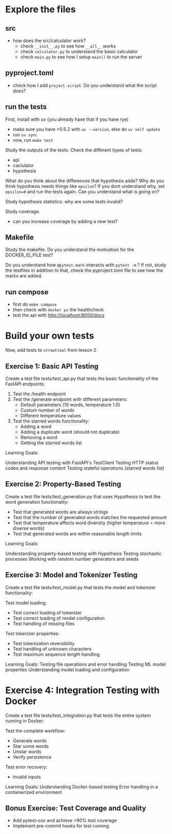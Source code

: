 # Explore the files
## src
- how does the src/calculator work?
    - check `__init__.py` to see how `__all__` works
    - check `calculator.py` to understand the basic calculator 
    - check `main.py` to see how I setup `main()` to run the server 

## pyproject.toml
- check how I add `project.script`. Do you understand what the script does?

## run the tests
First, install with uv (you already have that if you have rye)
- make sure you have >0.5.2 with `uv --version`, else do `uv self update`
- run `uv sync`
- now, run `make test`

Study the outputs of the tests. Check the different types of tests: 
- api
- caclulator
- hypothesis

What do you think about the differences that hypothesis adds?
Why do you think hypothesis needs things like `epsilon`? If you dont understand why, set `epsilon=0` and run the tests again.
Can you understand what is going on?

Study hypothesis statistics: why are some tests invalid?

Study coverage. 
- can you increase coverage by adding a new test?

## Makefile
Study the makefile. 
Do you understand the motivation for the DOCKER_ID_FILE test?

Do you understand how `@pytest.mark` interacts with `pytest -m` ? 
If not, study the testfiles 
In addition to that, check the pyproject.toml file to see how the marks are added.

## run compose
- first do `make compose`
- then check with `docker ps` the healthcheck
- test the api with [http://localhost:8000/docs](http://localhost:8000/docs)


# Build your own tests
Now, add tests to `straattaal` from lesson 2

## Exercise 1: Basic API Testing
Create a test file tests/test_api.py that tests the basic functionality of the FastAPI endpoints:

1. Test the /health endpoint
2. Test the /generate endpoint with different parameters:
    - Default parameters (10 words, temperature 1.0)
    - Custom number of words
    - Different temperature values
3. Test the starred words functionality:
    - Adding a word
    - Adding a duplicate word (should not duplicate)
    - Removing a word
    - Getting the starred words list

Learning Goals:

Understanding API testing with FastAPI's TestClient
Testing HTTP status codes and response content
Testing stateful operations (starred words list)

## Exercise 2: Property-Based Testing
Create a test file tests/test_generation.py that uses Hypothesis to test the word generation functionality:

- Test that generated words are always strings
- Test that the number of generated words matches the requested amount
- Test that temperature affects word diversity (higher temperature = more diverse words)
- Test that generated words are within reasonable length limits

Learning Goals:

Understanding property-based testing with Hypothesis
Testing stochastic processes
Working with random number generators and seeds

## Exercise 3: Model and Tokenizer Testing
Create a test file tests/test_model.py that tests the model and tokenizer functionality:

Test model loading:
- Test correct loading of tokenizer
- Test correct loading of model configuration
- Test handling of missing files

Test tokenizer properties:
- Test tokenization reversibility
- Test handling of unknown characters
- Test maximum sequence length handling

Learning Goals:
Testing file operations and error handling
Testing ML model properties
Understanding model loading and configuration

# Exercise 4: Integration Testing with Docker
Create a test file tests/test_integration.py that tests the entire system running in Docker:

Test the complete workflow:
- Generate words
- Star some words
- Unstar words
- Verify persistence

Test error recovery:
- Invalid inputs

Learning Goals:
Understanding Docker-based testing
Error handling in a containerized environment

## Bonus Exercise: Test Coverage and Quality
- Add pytest-cov and achieve >90% test coverage
- Implement pre-commit hooks for test running
